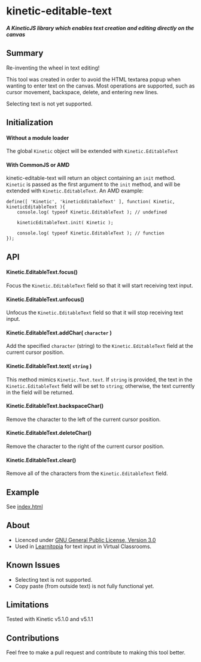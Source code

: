 # kinetic-editable-text
##### A KineticJS library which enables text creation and editing directly on the canvas

## Summary

Re-inventing the wheel in text editing!

This tool was created in order to avoid the HTML textarea popup when wanting to enter text on the canvas. Most operations are supported, such as cursor movement, backspace, delete, and entering new lines.

Selecting text is not yet supported.

## Initialization

#### Without a module loader
The global ```Kinetic``` object will be extended with ```Kinetic.EditableText```

#### With CommonJS or AMD
kinetic-editable-text will return an object containing an ```init``` method. ```Kinetic``` is passed as the first argument to the ```init``` method, and will be extended with ```Kinetic.EditableText```. An AMD example:

    define([ 'Kinetic', 'kineticEditableText' ], function( Kinetic, kineticEditableText ){
        console.log( typeof Kinetic.EditableText ); // undefined
    
        kineticEditableText.init( Kinetic );
    
        console.log( typeof Kinetic.EditableText ); // function
    });

## API

#### Kinetic.EditableText.focus()

Focus the ```Kinetic.EditableText``` field so that it will start receiving text input.

#### Kinetic.EditableText.unfocus()

Unfocus the ```Kinetic.EditableText``` field so that it will stop receiving text input.

#### Kinetic.EditableText.addChar( ```character``` )

Add the specified ```character``` (string) to the ```Kinetic.EditableText``` field at the current cursor position. 

#### Kinetic.EditableText.text( ```string``` )

This method mimics ```Kinetic.Text.text```. If ```string``` is provided, the text in the ```Kinetic.EditableText``` field will be set to ```string```; otherwise, the text currently in the field will be returned.

#### Kinetic.EditableText.backspaceChar()

Remove the character to the left of the current cursor position.

#### Kinetic.EditableText.deleteChar()

Remove the character to the right of the current cursor position.

#### Kinetic.EditableText.clear()

Remove all of the characters from the ```Kinetic.EditableText``` field.


## Example

See [index.html](https://github.com/nktsitas/kineticjs-editable-text/blob/master/index.html)


## About

* Licenced under [GNU General Public License, Version 3.0]
* Used in [Learnitopia] for text input in Virtual Classrooms.


## Known Issues

* Selecting text is not supported.
* Copy paste (from outside text) is not fully functional yet.


## Limitations

Tested with Kinetic v5.1.0 and v5.1.1


## Contributions

Feel free to make a pull request and contribute to making this tool better.

[Learnitopia]: https://learnitopia.com
[GNU General Public License, Version 3.0]: http://www.gnu.org/licenses/gpl-3.0-standalone.html
